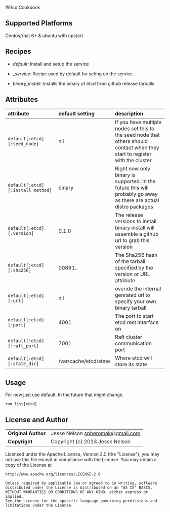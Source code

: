 #Etcd Cookbook

## Supported Platforms
Centos/rhat 6+ & ubuntu with upstart

## Recipes
* *default:* Install and setup the service

* *_service:* Recipe used by default for seting up the service

* *binary_install:* Installs the binary of etcd from github release tarballs

## Attributes

| attribute | default setting | description | 
|:---------------------------------|:---------------|:-----------------------------------------|
|`default[:etcd][:seed_node]`| nil |If you have multiple nodes set this to the seed node that others should contact when they start to register with the cluster |
|`default[:etcd][:install_method]`| binary | Right now only binary is supported. In the future this will probably go away as there are actual distro packages |
|`default[:etcd][:version]` | 0.1.0 | The release versions to install. binary install will assemble a github url to grab this version |
|`default[:etcd][:sha256]` | 00891.. | The Sha256 hash of the tarball specified by the version or URL attribute| 
|`default[:etcd][:url]` | nil |overide the internal genrated url to specify your own binary tarball |
|`default[:etcd][:port]`| 4001 | The port to start etcd rest interface on |
|`default[:etcd][:raft_port]` | 7001 | Raft cluster communication port |
|`default[:etcd][:state_dir]` | /var/cache/etcd/state | Where etcd will store its state | 



## Usage 
For now just use default. In the future that might change.

````
run_list[etcd]
````

## License and Author

|                      |                                          |
|:---------------------|:-----------------------------------------|
| **Original Author**  | Jesse Nelson <spheromak@gmail.com>       |
| **Copyright**        | Copyright (c) 2013 Jesse Nelson          |

Licensed under the Apache License, Version 2.0 (the "License");
you may not use this file except in compliance with the License.
You may obtain a copy of the License at

    http://www.apache.org/licenses/LICENSE-2.0

    Unless required by applicable law or agreed to in writing, software
    distributed under the License is distributed on an "AS IS" BASIS,
    WITHOUT WARRANTIES OR CONDITIONS OF ANY KIND, either express or implied.
    See the License for the specific language governing permissions and
    limitations under the License.
